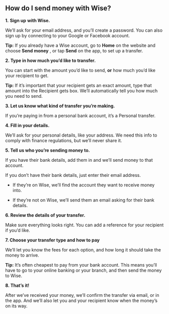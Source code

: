 ## How do I send money with Wise?  
**1.** **Sign up** **with Wise.**

We’ll ask for your email address, and you’ll create a password. You can also sign up by connecting to your Google or Facebook account. 

**Tip:** If you already have a Wise account, go to **Home** on the website and choose **Send money** , or tap **Send** on the app, to set up a transfer. 

**2\. Type in how much you’d like to transfer.**

You can start with the amount you’d like to send, **or** how much you’d like your recipient to get. 

**Tip:** If it’s important that your recipient gets an exact amount, type that amount into the Recipient gets box. We’ll automatically tell you how much you need to send.

 **3\. Let us know what kind of transfer you’re making.**

If you’re paying in from a personal bank account, it’s a Personal transfer. 

**4\. Fill in your details.**

We’ll ask for your personal details, like your address. We need this info to comply with finance regulations, but we’ll never share it. 

**5\. Tell us who you’re sending money to.**

If you have their bank details, add them in and we’ll send money to that account.

If you don’t have their bank details, just enter their email address.

  * If they’re on Wise, we’ll find the account they want to receive money into.

  * If they’re not on Wise, we’ll send them an email asking for their bank details.




 **6\. Review the details of your transfer.**

Make sure everything looks right. You can add a reference for your recipient if you’d like.

 **7\. Choose your transfer type and how to pay**

We’ll let you know the fees for each option, and how long it should take the money to arrive. 

**Tip:** It’s often cheapest to pay from your bank account. This means you’ll have to go to your online banking or your branch, and then send the money to Wise.

 **8\. That’s it!**

After we’ve received your money, we’ll confirm the transfer via email, or in the app. And we’ll also let you and your recipient know when the money’s on its way.